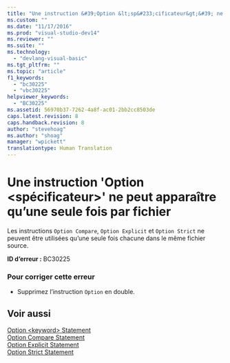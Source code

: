 ```yaml
---
title: "Une instruction &#39;Option &lt;sp&#233;cificateur&gt;&#39; ne peut appara&#238;tre qu’une seule fois par fichier | Microsoft Docs"
ms.custom: ""
ms.date: "11/17/2016"
ms.prod: "visual-studio-dev14"
ms.reviewer: ""
ms.suite: ""
ms.technology: 
  - "devlang-visual-basic"
ms.tgt_pltfrm: ""
ms.topic: "article"
f1_keywords: 
  - "bc30225"
  - "vbc30225"
helpviewer_keywords: 
  - "BC30225"
ms.assetid: 56970b37-7262-4a8f-ac01-2bb2cc8503de
caps.latest.revision: 8
caps.handback.revision: 8
author: "stevehoag"
ms.author: "shoag"
manager: "wpickett"
translationtype: Human Translation
---
```

# Une instruction &#39;Option &lt;sp&#233;cificateur&gt;&#39; ne peut appara&#238;tre qu’une seule fois par fichier
Les instructions `Option Compare`, `Option Explicit` et `Option Strict` ne peuvent être utilisées qu’une seule fois chacune dans le même fichier source.  
  
 **ID d’erreur :** BC30225  
  
### Pour corriger cette erreur  
  
-   Supprimez l’instruction `Option` en double.  
  
## Voir aussi  
 [Option \<keyword\> Statement](../../visual-basic/language-reference/statements/option-keyword-statement.md)   
 [Option Compare Statement](../../visual-basic/language-reference/statements/option-compare-statement.md)   
 [Option Explicit Statement](../../visual-basic/language-reference/statements/option-explicit-statement.md)   
 [Option Strict Statement](../../visual-basic/language-reference/statements/option-strict-statement.md)